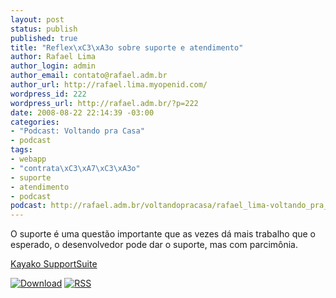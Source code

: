 ```yaml
--- 
layout: post
status: publish
published: true
title: "Reflex\xC3\xA3o sobre suporte e atendimento"
author: Rafael Lima
author_login: admin
author_email: contato@rafael.adm.br
author_url: http://rafael.lima.myopenid.com/
wordpress_id: 222
wordpress_url: http://rafael.adm.br/?p=222
date: 2008-08-22 22:14:39 -03:00
categories: 
- "Podcast: Voltando pra Casa"
- podcast
tags: 
- webapp
- "contrata\xC3\xA7\xC3\xA3o"
- suporte
- atendimento
- podcast
podcast: http://rafael.adm.br/voltandopracasa/rafael_lima-voltando_pra_casa-0008.mp3
---
```

O suporte é uma questão importante que as vezes dá mais trabalho que o esperado, o desenvolvedor pode dar o suporte, mas com parcimônia.

<a href="http://kayako.com">Kayako SupportSuite</a>

<a class="noborder" href="http://rafael.adm.br/voltandopracasa/rafael_lima-voltando_pra_casa-0008.mp3" title="Download"><img src="http://rafael.adm.br/wp-content/themes/rafael_lima-rockinblue/images/download_green.gif" border="0" alt="Download" /></a> <a class="noborder" href="http://feeds.feedburner.com/rafael_lima_podcast" title="RSS"><img src="http://rafael.adm.br/wp-content/themes/rafael_lima-rockinblue/images/icn-feed-16x16.png" border="0" alt="RSS" /></a>

